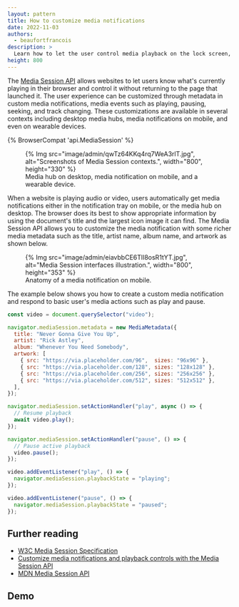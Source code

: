 ```yaml
---
layout: pattern
title: How to customize media notifications
date: 2022-11-03
authors:
  - beaufortfrancois
description: >
  Learn how to let the user control media playback on the lock screen, in a widget, or with hardware keys.
height: 800
---
```


The [Media Session API](https://w3c.github.io/mediasession/) allows websites to let users know what's currently playing in their browser and control it without returning to the page that launched it. The user experience can be customized through metadata in custom media notifications, media events such as playing, pausing, seeking, and track changing. These customizations are available in several contexts including desktop media hubs, media notifications on mobile, and even on wearable devices.

{% BrowserCompat 'api.MediaSession' %}

<figure>
  {% Img src="image/admin/qwTz64KKq4rq7WeA3rlT.jpg", alt="Screenshots of Media Session contexts.", width="800", height="330" %}
  <figcaption>Media hub on desktop, media notification on mobile, and a wearable device.</figcaption>
</figure>

When a website is playing audio or video, users automatically get media notifications either in the notification tray on mobile, or the media hub on desktop. The browser does its best to show appropriate information by using the document's title and the largest icon image it can find. The Media Session API allows you to customize the media notification with some richer media metadata such as the title, artist name, album name, and artwork as shown below.

<figure>
  {% Img src="image/admin/eiavbbCE6TlI8osR1tYT.jpg", alt="Media Session interfaces illustration.", width="800", height="353" %}
  <figcaption>Anatomy of a media notification on mobile.</figcaption>
</figure>


The example below shows you how to create a custom media notification and respond to basic user's media actions such as play and pause.

```js
const video = document.querySelector("video");

navigator.mediaSession.metadata = new MediaMetadata({
  title: "Never Gonna Give You Up",
  artist: "Rick Astley",
  album: "Whenever You Need Somebody",
  artwork: [
    { src: "https://via.placeholder.com/96",  sizes: "96x96" },
    { src: "https://via.placeholder.com/128", sizes: "128x128" },
    { src: "https://via.placeholder.com/256", sizes: "256x256" },
    { src: "https://via.placeholder.com/512", sizes: "512x512" },
  ],
});

navigator.mediaSession.setActionHandler("play", async () => {
  // Resume playback
  await video.play();
});

navigator.mediaSession.setActionHandler("pause", () => {
  // Pause active playback
  video.pause();
});

video.addEventListener("play", () => {
  navigator.mediaSession.playbackState = "playing";
});

video.addEventListener("pause", () => {
  navigator.mediaSession.playbackState = "paused";
});
```

## Further reading

- [W3C Media Session Specification](https://w3c.github.io/mediasession/)
- [Customize media notifications and playback controls with the Media Session API](/media-session/)
- [MDN Media Session API](https://developer.mozilla.org/docs/Web/API/Media_Session_API)

## Demo
